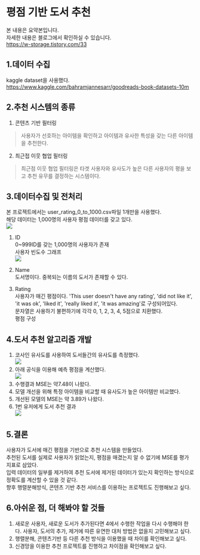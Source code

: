 평점 기반 도서 추천
=======================
본 내용은 요약본입니다.        
자세한 내용은 블로그에서 확인하실 수 있습니다.             
https://w-storage.tistory.com/33      

1.데이터 수집
-----------------         
kaggle dataset을 사용했다.
https://www.kaggle.com/bahramjannesarr/goodreads-book-datasets-10m       

2.추천 시스템의 종류
------------------
1) 콘텐츠 기반 필터링                       
> 사용자가 선호하는 아이템을 확인하고 아이템과 유사한 특성을 갖는 다른 아이템을 추천한다.                  
2) 최근접 이웃 협업 필터링                       
> 최근점 이웃 협업 필터링은 타겟 사용자와 유사도가 높은 다른 사용자의 평을 보고 추천 유무를 결정하는 시스템이다.                  

3.데이터수집 및 전처리
----------------------------             
본 프로젝트에서는 user_rating_0_to_1000.csv파일 1개만을 사용했다.          
해당 데이터는 1,000명의 사용자 평점 데이터를 갖고 있다.                   
<img src= "https://img1.daumcdn.net/thumb/R1280x0/?scode=mtistory2&fname=https%3A%2F%2Fblog.kakaocdn.net%2Fdn%2FwaG8Y%2FbtqLSOF85M8%2F0EuBt9RxOoa0t0P1xlakyk%2Fimg.png"></img>                   
1) ID                     
0~999ID를 갖는 1,000명의 사용자가 존재                   
사용자 빈도수 그래프              
<img src= "https://img1.daumcdn.net/thumb/R1280x0/?scode=mtistory2&fname=https%3A%2F%2Fblog.kakaocdn.net%2Fdn%2FbFUebV%2FbtqLRkS5GsJ%2FhgkqzKa7x3htVeC68UrEKk%2Fimg.png"></img>                  

2) Name            
도서명이다. 중복되는 이름의 도서가 존재할 수 있다.

3) Rating              
사용자가 매긴 평점이다. 'This user doesn't have any rating', 'did not like it', 'it was ok', 'liked it', 'really liked it', 'it was amazing'로 구성되어있다.                       
문자열은 사용하기 불편하기에 각각 0, 1, 2, 3, 4, 5점으로 치환했다.       
평점 구성
<img ars= "(https://img1.daumcdn.net/thumb/R1280x0/?scode=mtistory2&fname=https%3A%2F%2Fblog.kakaocdn.net%2Fdn%2FbhJmy4%2FbtqLIInEFww%2FaeBkHvpRPmi4pKt7ZnOzIk%2Fimg.png"></img>                     
                 
4.도서 추천 알고리즘 개발
------------------------------------------
1) 코사인 유사도를 사용하여 도서들간의 유사도를 측정했다.                
<img src= "https://img1.daumcdn.net/thumb/R1280x0/?scode=mtistory2&fname=https%3A%2F%2Fblog.kakaocdn.net%2Fdn%2FbYmVop%2FbtqLQbIS3qV%2FUZWgg5IRZ0VSSzCFkRfmDk%2Fimg.png"></img>                  
2) 아래 공식을 이용해 예측 평점을 계산했다.                   
<img src= "https://user-images.githubusercontent.com/25631105/97192518-51ad5700-17eb-11eb-96b4-8a5c1de8d1ea.gif"></img>                    
3) 수행결과 MSE는 약7.48이 나왔다.                 
4) 모델 개선을 위해 특정 아이템을 비교할 때 유사도가 높은 아이템만 비교했다.                 
5) 개선된 모델의 MSE는 약 3.89가 나왔다.                      
6) 1번 유저에게 도서 추천 결과                          
<img src= "https://user-images.githubusercontent.com/25631105/97192836-aa7cef80-17eb-11eb-94b8-3b6318f2b85e.png"></img>                         

5.결론
------------------------------------------
사용자가 도서에 매긴 평점을 기반으로 추천 시스템을 만들었다.   
추천된 도서를 실제로 사용자가 읽었는지, 평점을 매겼는지 알 수 없기에 MSE를 평가 지표로 삼았다.                    
입력 데이터의 일부를 제거하여 추천 도서에 제거된 데이터가 있는지 확인하는 방식으로 정확도를 계산할 수 있을 것 같다.                    
향후 행렬분해방식, 콘텐츠 기반 추천 서비스를 이용하는 프로젝트도 진행해보고 싶다.                    

6.아쉬운 점, 더 해봐야 할 것들
------------------------------------------
1) 새로운 사용자, 새로운 도서가 추가된다면 4에서 수행한 작업을 다시 수행해야 한다. 사용자, 도서의 추가, 제거에 따른 유연한 대처 방법은 없을지 고민해보고 싶다.                    
2) 행렬분해, 콘텐츠기반 등 다른 추천 방식을 이용했을 때 차이를 확인해보고 싶다.                    
3) 신경망을 이용한 추천 프로젝트를 진행하고 차이점을 확인해보고 싶다.                           
